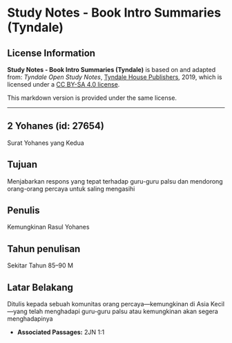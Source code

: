 # Study Notes - Book Intro Summaries (Tyndale)

## License Information

**Study Notes - Book Intro Summaries (Tyndale)** is based on and adapted from: _Tyndale Open Study Notes_, [Tyndale House Publishers](https://tyndaleopenresources.com/), 2019, which is licensed under a [CC BY-SA 4.0 license](https://creativecommons.org/licenses/by-sa/4.0/legalcode.en).

This markdown version is provided under the same license.



--------------------------------

## 2 Yohanes (id: 27654)

Surat Yohanes yang Kedua

Tujuan
------

Menjabarkan respons yang tepat terhadap guru\-guru palsu dan mendorong orang\-orang percaya untuk saling mengasihi

Penulis
-------

Kemungkinan Rasul Yohanes

Tahun penulisan
---------------

Sekitar Tahun 85–90 M

Latar Belakang
--------------

Ditulis kepada sebuah komunitas orang percaya—kemungkinan di Asia Kecil—yang telah menghadapi guru\-guru palsu atau kemungkinan akan segera menghadapinya

* **Associated Passages:** 2JN 1:1

